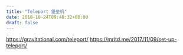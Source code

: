 ```yaml
---
title: "Teleport 堡垒机"
date: 2018-10-24T09:40:32+08:00
draft: false
---
```


https://gravitational.com/teleport/
https://mritd.me/2017/11/09/set-up-teleport/

